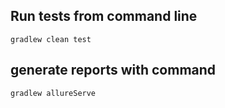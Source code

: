 ## Run tests from command line
```
gradlew clean test
```

## generate reports with command
```
gradlew allureServe
```
